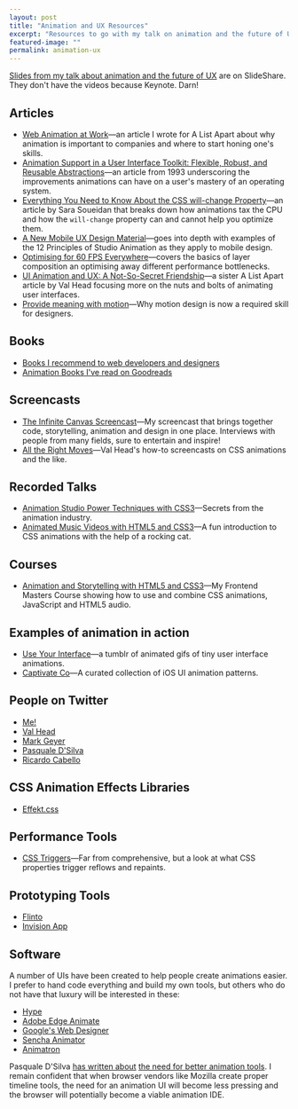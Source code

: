 ```yaml
---
layout: post
title: "Animation and UX Resources"
excerpt: "Resources to go with my talk on animation and the future of UX."
featured-image: ""
permalink: animation-ux
---
```


[Slides from my talk about animation and the future of UX](http://www.slideshare.net/CrowChick/animation-and-the-future-of-ux-33573726) are on SlideShare. They don't have the videos because Keynote. Darn!

## Articles
* [Web Animation at Work](http://alistapart.com/article/web-animation-at-work)&mdash;an article I wrote for A List Apart about why animation is important to companies and where to start honing one's skills.
* [Animation Support in a User Interface Toolkit: Flexible, Robust, and Reusable Abstractions](https://smartech.gatech.edu/bitstream/handle/1853/3627/93-17.pdf)&mdash;an article from 1993 underscoring the improvements animations can have on a user's mastery of an operating system.
* [Everything You Need to Know About the CSS will-change Property](http://dev.opera.com/articles/css-will-change-property/)&mdash;an article by Sara Soueidan that breaks down how animations tax the CPU and how the <code>will-change</code> property can and cannot help you optimize them.
* [A New Mobile UX Design Material](http://www.smashingmagazine.com/2012/10/30/motion-and-animation-a-new-mobile-ux-design-material/)&mdash;goes into depth with examples of the 12 Principles of Studio Animation as they apply to mobile design.
* [Optimising for 60 <abbr title="frames per second">FPS</abbr> Everywhere](https://engineering.gosquared.com/optimising-60fps-everywhere-in-javascript)&mdash;covers the basics of layer composition an optimising away different performance bottlenecks.
* [UI Animation and UX: A Not-So-Secret Friendship](http://alistapart.com/article/ui-animation-and-ux-a-not-so-secret-friendship)&mdash;a sister A List Apart article by Val Head focusing more on the nuts and bolts of animating user interfaces.
* [Provide meaning with motion](http://paulstamatiou.com/design-provide-meaning-with-motion/)&mdash;Why motion design is now a required skill for designers.

## Books
* [Books I recommend to web developers and designers](http://astore.amazon.com/animationwow-20)
* [Animation Books I've read on Goodreads](https://www.goodreads.com/review/list/155831-rachel-nabors)

## Screencasts
* [The Infinite Canvas Screencast](theinfinitecanvas.com)&mdash;My screencast that brings together code, storytelling, animation and design in one place. Interviews with people from many fields, sure to entertain and inspire!
* [All the Right Moves](https://vimeo.com/valhead)&mdash;Val Head's how-to screencasts on CSS animations and the like.

## Recorded Talks
* [Animation Studio Power Techniques with CSS3](http://www.youtube.com/watch?v=iFUGSiz0Muc)&mdash;Secrets from the animation industry.
* [Animated Music Videos with HTML5 and CSS3](https://vimeo.com/89400965)&mdash;A fun introduction to CSS animations with the help of a rocking cat.

## Courses
* [Animation and Storytelling with HTML5 and CSS3](http://frontendmasters.com/courses/animation-storytelling-html5-css3/cutout-animations-css/?partner=1)&mdash;My Frontend Masters Course showing how to use and combine CSS animations, JavaScript and HTML5 audio.

## Examples of animation in action
* [Use Your Interface](http://useyourinterface.com/)&mdash;a tumblr of animated gifs of tiny user interface animations.
* [Captivate Co](http://capptivate.co/)&mdash;A curated collection of iOS UI animation patterns.

## People on Twitter
* [Me!](https://twitter.com/rachelnabors)
* [Val Head](https://twitter.com/vlh)
* [Mark Geyer](https://twitter.com/markgeyer)
* [Pasquale D'Silva](https://twitter.com/pasql)
* [Ricardo Cabello](https://twitter.com/mrdoob)

## CSS Animation Effects Libraries
* [Effekt.css](http://h5bp.github.io/Effeckt.css/)

## Performance Tools
* [CSS Triggers](http://csstriggers.com/)&mdash;Far from comprehensive, but a look at what CSS properties trigger reflows and repaints.

## Prototyping Tools
* [Flinto](https://www.flinto.com/)
* [Invision App](http://www.invisionapp.com/)

## Software
A number of UIs have been created to help people create animations easier. I prefer to hand code everything and build my own tools, but others who do not have that luxury will be interested in these:

* [Hype](http://tumult.com/hype/)
* [Adobe Edge Animate](http://html.adobe.com/edge/animate/)
* [Google's Web Designer](https://www.google.com/webdesigner/)
* [Sencha Animator](https://www.sencha.com/products/animator/)
* [Animatron](http://animatron.com/)

Pasquale D'Silva [has written about](https://medium.com/design-idea/f755c6515368) [the need for better animation tools](https://medium.com/elepath-exports/ad5c2e4149d0). I remain confident that when browser vendors like Mozilla create proper timeline tools, the need for an animation UI will become less pressing and the browser will potentially become a viable animation IDE.
